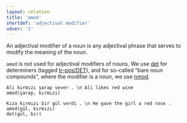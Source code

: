 ```yaml
---
layout: relation
title: 'amod'
shortdef: 'adjectival modifier'
udver: '2'
---
```


An adjectival modifier of a noun is
any adjectival phrase that serves to modify the meaning of the noun.

`amod` is not used for adjectival modifiers of nouns.
We use [det]() for determiners (tagged [tr-pos/DET]()),
and for so-called "bare noun compounds",
where the modifier is a noun, we use [nmod]().

~~~ sdparse
Ali kırmızı şarap sever . \n Ali likes red wine
amod(şarap, kırmızı)
~~~

~~~ sdparse
Kıza kırmızı bir gül verdi . \n He gave the girl a red rose .
amod(gül, kırmızı)
det(gül, bir)
~~~

<!-- Interlanguage links updated Út 9. května 2023, 20:03:59 CEST -->
